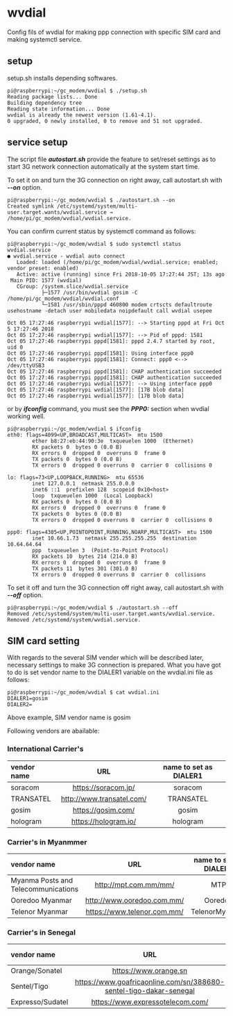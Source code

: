 # wvdial
Config fils of wvdial for making ppp connection with specific SIM card and making systemctl service.

## setup
setup.sh installs depending softwares.

```
pi@raspberrypi:~/gc_modem/wvdial $ ./setup.sh 
Reading package lists... Done
Building dependency tree       
Reading state information... Done
wvdial is already the newest version (1.61-4.1).
0 upgraded, 0 newly installed, 0 to remove and 51 not upgraded.
```

## service setup
The script file ***autostart.sh*** provide the feature to set/reset settings as to start 3G network connection automatically at the system start time.

To set it on and turn the 3G connection on right away, call autostart.sh with ***--on*** option.

```
pi@raspberrypi:~/gc_modem/wvdial $ ./autostart.sh --on
Created symlink /etc/systemd/system/multi-user.target.wants/wvdial.service → /home/pi/gc_modem/wvdial/wvdial.service.
```

You can confirm current status by systemctl command as follows:

```
pi@raspberrypi:~/gc_modem/wvdial $ sudo systemctl status wvdial.service
● wvdial.service - wvdial auto connect
   Loaded: loaded (/home/pi/gc_modem/wvdial/wvdial.service; enabled; vendor preset: enabled)
   Active: active (running) since Fri 2018-10-05 17:27:44 JST; 13s ago
 Main PID: 1577 (wvdial)
   CGroup: /system.slice/wvdial.service
           ├─1577 /usr/bin/wvdial gosim -C /home/pi/gc_modem/wvdial/wvdial.conf
           └─1581 /usr/sbin/pppd 460800 modem crtscts defaultroute usehostname -detach user mobiledata noipdefault call wvdial usepee

Oct 05 17:27:46 raspberrypi wvdial[1577]: --> Starting pppd at Fri Oct  5 17:27:46 2018
Oct 05 17:27:46 raspberrypi wvdial[1577]: --> Pid of pppd: 1581
Oct 05 17:27:46 raspberrypi pppd[1581]: pppd 2.4.7 started by root, uid 0
Oct 05 17:27:46 raspberrypi pppd[1581]: Using interface ppp0
Oct 05 17:27:46 raspberrypi pppd[1581]: Connect: ppp0 <--> /dev/ttyUSB3
Oct 05 17:27:46 raspberrypi pppd[1581]: CHAP authentication succeeded
Oct 05 17:27:46 raspberrypi pppd[1581]: CHAP authentication succeeded
Oct 05 17:27:46 raspberrypi wvdial[1577]: --> Using interface ppp0
Oct 05 17:27:46 raspberrypi wvdial[1577]: [17B blob data]
Oct 05 17:27:46 raspberrypi wvdial[1577]: [17B blob data]
```

or by ***ifconfig*** command, you must see the ***PPP0:*** section when wvdial working well.

```
pi@raspberrypi:~/gc_modem/wvdial $ ifconfig
eth0: flags=4099<UP,BROADCAST,MULTICAST>  mtu 1500
        ether b8:27:eb:44:90:3e  txqueuelen 1000  (Ethernet)
        RX packets 0  bytes 0 (0.0 B)
        RX errors 0  dropped 0  overruns 0  frame 0
        TX packets 0  bytes 0 (0.0 B)
        TX errors 0  dropped 0 overruns 0  carrier 0  collisions 0

lo: flags=73<UP,LOOPBACK,RUNNING>  mtu 65536
        inet 127.0.0.1  netmask 255.0.0.0
        inet6 ::1  prefixlen 128  scopeid 0x10<host>
        loop  txqueuelen 1000  (Local Loopback)
        RX packets 0  bytes 0 (0.0 B)
        RX errors 0  dropped 0  overruns 0  frame 0
        TX packets 0  bytes 0 (0.0 B)
        TX errors 0  dropped 0 overruns 0  carrier 0  collisions 0

ppp0: flags=4305<UP,POINTOPOINT,RUNNING,NOARP,MULTICAST>  mtu 1500
        inet 10.66.1.73  netmask 255.255.255.255  destination 10.64.64.64
        ppp  txqueuelen 3  (Point-to-Point Protocol)
        RX packets 10  bytes 214 (214.0 B)
        RX errors 0  dropped 0  overruns 0  frame 0
        TX packets 11  bytes 301 (301.0 B)
        TX errors 0  dropped 0 overruns 0  carrier 0  collisions 
 ```

To set it off and turn the 3G connection off right away, call autostart.sh with ***--off*** option.
```
pi@raspberrypi:~/gc_modem/wvdial $ ./autostart.sh --off
Removed /etc/systemd/system/multi-user.target.wants/wvdial.service.
Removed /etc/systemd/system/wvdial.service.
```

## SIM card setting
With regards to the several SIM vender which will be described later, necessary settings to make 3G connection is prepared.
What you have got to do is set vendor name to the DIALER1 variable on the wvdial.ini file as follows:

```
pi@raspberrypi:~/gc_modem/wvdial $ cat wvdial.ini
DIALER1=gosim
DIALER2=
```

Above example, SIM vendor name is gosim

Following vendors are abailable:

### International Carrier's
| vendor name | URL | name to set as DIALER1 |
|:---|:---:|:---:|
|soracom|https://soracom.jp/|soracom|
|TRANSATEL|http://www.transatel.com/|TRANSATEL|
|gosim|https://gosim.com/|gosim|
|hologram|https://hologram.io/|hologram|

### Carrier's in Myanmmer
| vendor name | URL | name to set as DIALER1 |
|:---|:---:|:---:|
|Myanma Posts and Telecommunications|http://mpt.com.mm/mm/|MTP|
|Ooredoo Myanmar|http://www.ooredoo.com.mm/|Ooredoo|
|Telenor Myanmar|https://www.telenor.com.mm/|TelenorMyanmar|

### Carrier's in Senegal
| vendor name | URL | name to set as DIALER1 |
|:---|:---:|:---:|
|Orange/Sonatel|https://www.orange.sn|OrangeSonatel|
|Sentel/Tigo|https://www.goafricaonline.com/sn/388680-sentel-tigo-dakar-senegal|SentelTigo|
|Expresso/Sudatel|https://www.expressotelecom.com/|ExpressoSudatel|
